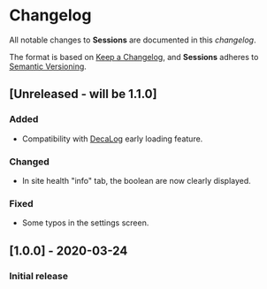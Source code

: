 # Changelog
All notable changes to **Sessions** are documented in this *changelog*.

The format is based on [Keep a Changelog](https://keepachangelog.com/en/1.0.0/), and **Sessions** adheres to [Semantic Versioning](https://semver.org/spec/v2.0.0.html).

## [Unreleased - will be 1.1.0]
### Added
- Compatibility with [DecaLog](https://wordpress.org/plugins/decalog/) early loading feature.
### Changed
- In site health "info" tab, the boolean are now clearly displayed.
### Fixed
- Some typos in the settings screen.

## [1.0.0] - 2020-03-24
### Initial release
